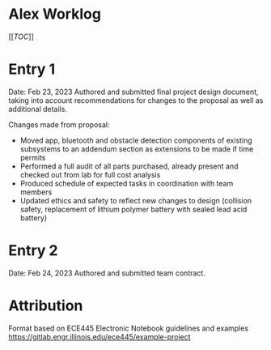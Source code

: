 # Alex Worklog

[[_TOC_]]

# Entry 1
Date: Feb 23, 2023
Authored and submitted final project design document, taking into account recommendations for changes to the proposal as well as additional details.

Changes made from proposal:
+ Moved app, bluetooth and obstacle detection components of existing subsystems to an addendum section as extensions to be made if time permits
+ Performed a full audit of all parts purchased, already present and checked out from lab for full cost analysis
+ Produced schedule of expected tasks in coordination with team members
+ Updated ethics and safety to reflect new changes to design (collision safety, replacement of lithium polymer battery with sealed lead acid battery)  
# Entry 2
Date: Feb 24, 2023 
Authored and submitted team contract.


# Attribution
Format based on ECE445 Electronic Notebook guidelines and examples
https://gitlab.engr.illinois.edu/ece445/example-project
